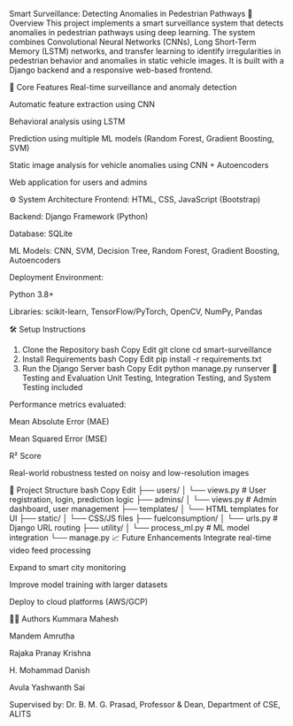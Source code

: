 Smart Surveillance: Detecting Anomalies in Pedestrian Pathways
📌 Overview
This project implements a smart surveillance system that detects anomalies in pedestrian pathways using deep learning. The system combines Convolutional Neural Networks (CNNs), Long Short-Term Memory (LSTM) networks, and transfer learning to identify irregularities in pedestrian behavior and anomalies in static vehicle images. It is built with a Django backend and a responsive web-based frontend.

🧠 Core Features
Real-time surveillance and anomaly detection

Automatic feature extraction using CNN

Behavioral analysis using LSTM

Prediction using multiple ML models (Random Forest, Gradient Boosting, SVM)

Static image analysis for vehicle anomalies using CNN + Autoencoders

Web application for users and admins

⚙️ System Architecture
Frontend: HTML, CSS, JavaScript (Bootstrap)

Backend: Django Framework (Python)

Database: SQLite

ML Models: CNN, SVM, Decision Tree, Random Forest, Gradient Boosting, Autoencoders

Deployment Environment:

Python 3.8+

Libraries: scikit-learn, TensorFlow/PyTorch, OpenCV, NumPy, Pandas

🛠️ Setup Instructions
1. Clone the Repository
bash
Copy
Edit
git clone <repository-url>
cd smart-surveillance
2. Install Requirements
bash
Copy
Edit
pip install -r requirements.txt
3. Run the Django Server
bash
Copy
Edit
python manage.py runserver
🧪 Testing and Evaluation
Unit Testing, Integration Testing, and System Testing included

Performance metrics evaluated:

Mean Absolute Error (MAE)

Mean Squared Error (MSE)

R² Score

Real-world robustness tested on noisy and low-resolution images

📂 Project Structure
bash
Copy
Edit
├── users/
│   └── views.py         # User registration, login, prediction logic
├── admins/
│   └── views.py         # Admin dashboard, user management
├── templates/
│   └── HTML templates for UI
├── static/
│   └── CSS/JS files
├── fuelconsumption/
│   └── urls.py          # Django URL routing
├── utility/
│   └── process_ml.py    # ML model integration
└── manage.py
📈 Future Enhancements
Integrate real-time video feed processing

Expand to smart city monitoring

Improve model training with larger datasets

Deploy to cloud platforms (AWS/GCP)

👩‍💻 Authors
Kummara Mahesh

Mandem Amrutha

Rajaka Pranay Krishna

H. Mohammad Danish

Avula Yashwanth Sai

Supervised by: Dr. B. M. G. Prasad, Professor & Dean, Department of CSE, ALITS
